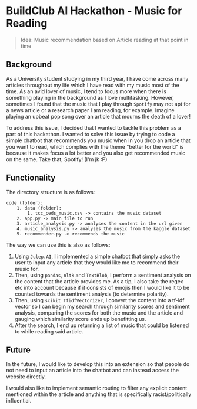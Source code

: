 # BuildClub AI Hackathon - Music for Reading

> Idea: Music recommendation based on Article reading at that point in time

## Background

As a University student studying in my third year, I have come across many articles throughout my life which I have read with my music most of the time. As an avid lover of music, I tend to focus more when there is something playing in the background as I love multitasking. However, sometimes I found that the music that I play through `Spotify` may not apt for a news article or a research paper I am reading, for example. Imagine playing an upbeat pop song over an article that mourns the death of a lover!

To address this issue, I decided that I wanted to tackle this problem as a part of this hackathon. I wanted to solve this issue by trying to code a simple chatbot that recommends you music when in you drop an article that you want to read, which complies with the theme "better for the world" is because it makes focus a lot better and you also get recommended music on the same. Take that, Spotify! (I'm jk :P)

## Functionality

The directory structure is as follows:

``` (Drawing)
code (folder):
    1. data (folder):
        1. tcc_ceds_music.csv -> contains the music dataset
    2. app.py -> main file to run
    3. article_analysis.py -> analyses the content in the url given
    4. music_analysis.py -> analyses the music from the kaggle dataset
    5. recommender.py -> recommends the music
```

The way we can use this is also as follows:

1. Using `Julep.AI`, I implemented a simple chatbot that simply asks the user to input any article that they would like me to recommend their music for.
2. Then, using `pandas`, `nltk` and `TextBlob`, I perform a sentiment analysis on the content that the article provides me. As a tip, I also take the regex etc into account because if it consists of emojis then I would like it to be counted towards the sentiment analysis (to determine polarity).
3. Then, using `scikit TfidfVectorizer`, I convert the content into a tf-idf vector so I can begin my search through similarity scores and sentiment analysis, comparing the scores for both the music and the article and gauging which similarity score ends up benefitting us.
4. After the search, I end up returning a list of music that could be listened to while reading said article.

## Future

In the future, I would like to develop this into an extension so that people do not need to input an article into the chatbot and can instead access the website directly.

I would also like to implement semantic routing to filter any explicit content mentioned within the article and anything that is specifically racist/politically influential.
